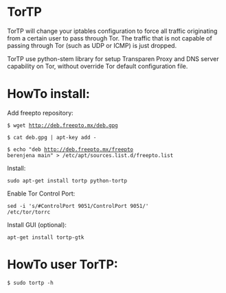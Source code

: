 TorTP
==========

TorTP will change your iptables configuration to force all traffic originating from a certain user to pass through Tor. The traffic that is not capable of passing through Tor (such as UDP or ICMP) is just dropped. 

TorTP use python-stem library for setup Transparen Proxy and DNS server capability on Tor, without override Tor default configuration file.

HowTo install:
=============

Add freepto repository:

<code>$ wget http://deb.freepto.mx/deb.gpg</code>

<code>$ cat deb.gpg | apt-key add -</code>

<code>$ echo "deb http://deb.freepto.mx/freepto berenjena main" > /etc/apt/sources.list.d/freepto.list</code>

Install:

<code>sudo apt-get install tortp python-tortp</code>

Enable Tor Control Port:

<code>sed -i 's/#ControlPort 9051/ControlPort 9051/' /etc/tor/torrc</code>

Install GUI (optional):

<code>apt-get install tortp-gtk</code>

HowTo user TorTP:
=================

<code>$ sudo tortp -h</code>
